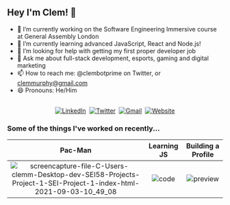 ## Hey I'm Clem! 👋

- 🔭 I’m currently working on the Software Engineering Immersive course at General Assembly London
- 🌱 I’m currently learning advanced JavaScript, React and Node.js!
- 🤔 I’m looking for help with getting my first proper developer job
- 💬 Ask me about full-stack development, esports, gaming and digital marketing
- 📫 How to reach me: @clembotprime on Twitter, or clemmurphy@gmail.com
- 😄 Pronouns: He/Him

<p align="center">
<br>
<a href="https://www.linkedin.com/in/clemmurphydev/"><img src="https://img.shields.io/badge/linkedin-%230077B5.svg?&style=for-the-badge&logo=linkedin&logoColor=white" alt="LinkedIn" /></a>&nbsp;
<a href="https://twitter.com/clembotprime"><img src="https://img.shields.io/badge/Twitter-1DA1F2?style=for-the-badge&logo=twitter&logoColor=white" alt="Twitter" /></a>&nbsp;
<a href="mailto:clemmurphydev@gmail.com?subject=Hola%20Jiji"><img src="https://img.shields.io/badge/gmail-%23D14836.svg?&style=for-the-badge&logo=gmail&logoColor=white" alt="Gmail"/></a>&nbsp;
<a href="https://clem.gg/"><img alt="Website" src="https://img.shields.io/website?style=for-the-badge&up_message=clem.gg&url=https%3A%2F%2Fkkvanonymous.github.io%2F"></a>
</p>

### Some of the things I've worked on recently...

| Pac-Man | Learning JS | Building a Profile |
| :-----: | :---------: | :----------------: |
| ![screencapture-file-C-Users-clemm-Desktop-dev-SEI58-Projects-Project-1-SEI-Project-1-index-html-2021-09-03-10_49_08](https://user-images.githubusercontent.com/25615907/132101364-92c19c9b-d804-47f4-a3bf-a6e454d2aa71.png) | ![code](https://user-images.githubusercontent.com/25615907/132101383-3ae6253f-1b85-4d55-ac4f-5757ded2f00d.png) | ![preview](https://user-images.githubusercontent.com/25615907/132101394-0b08f6ab-7d4f-49c8-81e9-3fcde31f69fb.png) |

